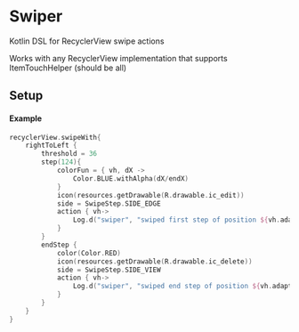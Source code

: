 # Swiper
Kotlin DSL for RecyclerView swipe actions

Works with any RecyclerView implementation that supports ItemTouchHelper (should be all)

## Setup

#### Example
```kotlin
recyclerView.swipeWith{
    rightToLeft {
        threshold = 36
        step(124){
            colorFun = { vh, dX ->
                Color.BLUE.withAlpha(dX/endX)
            }
            icon(resources.getDrawable(R.drawable.ic_edit))
            side = SwipeStep.SIDE_EDGE
            action { vh->
                Log.d("swiper", "swiped first step of position ${vh.adapterPosition}")
            }
        }
        endStep {
            color(Color.RED)
            icon(resources.getDrawable(R.drawable.ic_delete))
            side = SwipeStep.SIDE_VIEW
            action { vh->
                Log.d("swiper", "swiped end step of position ${vh.adapterPosition}")
            }
        }
    }
}
```